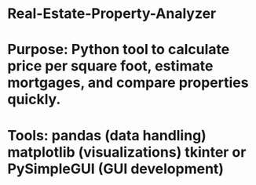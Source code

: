 # Real-Estate-Property-Analyzer
# Purpose: Python tool to calculate price per square foot, estimate mortgages, and compare properties quickly.
# Tools: pandas (data handling) matplotlib (visualizations) tkinter or PySimpleGUI (GUI development)

